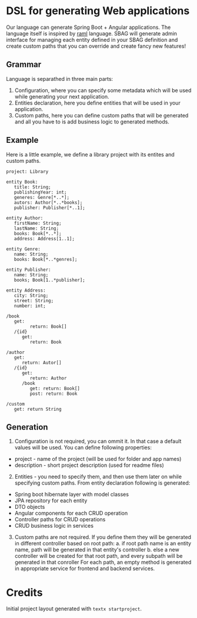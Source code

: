 # DSL for generating Web applications

Our language can generate Spring Boot + Angular applications. The language itself is inspired by [raml](https://github.com/raml-org/raml-spec) language. SBAG will generate admin interface for managing each entity defined in your SBAG definition and create custom paths that you can override and create fancy new features!

## Grammar

Language is separathed in three main parts:
1. Configuration, where you can specify some metadata which will be used while generating your next application.
2. Entities declaration, here you define entities that will be used in your application.
3. Custom paths, here you can define custom paths that will be generated and all you have to is add business logic to generated methods.

## Example

Here is a little example, we define a library project with its entites and custom paths.

```
project: Library

entity Book:
   title: String;
   publishingYear: int;
   generes: Genre[*..*];
   autors: Author[*..*books];
   publisher: Publisher[*..1];

entity Author:
   firstName: String;
   lastName: String;
   books: Book[*..*];
   address: Address[1..1];
   
entity Genre:
   name: String;
   books: Book[*..*genres];
   
entity Publisher:
   name: String;
   books; Book[1..*publisher];

entity Address:
   city: String;
   street: String;
   number: int;

/book
   get:
         return: Book[]
   /{id}
      get:
         return: Book

/author
   get:
      return: Autor[]
   /{id}
      get:
         return: Author
      /book
         get: return: Book[]
         post: return: Book
         
/custom
   get: return String
```

## Generation

1. Configuration is not required, you can ommit it. In that case a default values will be used. You can define following properties:
- project - name of the project (will be used for folder and app names)
- description - short project description (used for readme files)

2. Entities - you need to specify them, and then use them later on while specifying custom paths. From entity declaration following is generated:
- Spring boot hibernate layer with model classes
- JPA repository for each entity
- DTO objects 
- Angular components for each CRUD operation
- Controller paths for CRUD operations
- CRUD business logic in services

3. Custom paths are not required. If you define them they will be generated in different controller based on root path:
   a. if root path name is an entity name, path will be generated in that entity's controller
   b. else a new controller will be created for that root path, and every subpath will be generated in that conroller
   For each path, an empty method is generated in appropriate service for frontend and backend services.

# Credits

Initial project layout generated with `textx startproject`.
